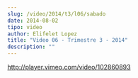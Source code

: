 ```yaml
---
slug: /video/2014/t3/l06/sabado
date: 2014-08-02
tipo: video
author: Elifelet Lopez
title: "Video 06 - Trimestre 3 - 2014"
description: ""
---
```


http://player.vimeo.com/video/102860893
